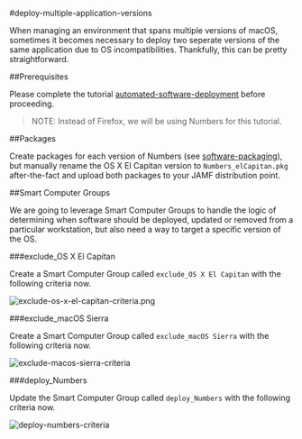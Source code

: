 #deploy-multiple-application-versions

When managing an environment that spans multiple versions of macOS, sometimes it becomes necessary to deploy two seperate versions of the same application due to OS incompatibilities. Thankfully, this can be pretty straightforward.

##Prerequisites

Please complete the tutorial [automated-software-deployment](https://github.com/ToplessBanana/tutorials/tree/master/HOW-TO-automated-software-deployment) before proceeding.

> NOTE: Instead of Firefox, we will be using Numbers for this tutorial.

##Packages

Create packages for each version of Numbers (see [software-packaging](https://github.com/ToplessBanana/tutorials/tree/master/HOW-TO-software-packaging)), but manually rename the OS X El Capitan version to `Numbers_elCapitan.pkg` after-the-fact and upload both packages to your JAMF distribution point.

##Smart Computer Groups

We are going to leverage Smart Computer Groups to handle the logic of determining when software should be deployed, updated or removed from a particular workstation, but also need a way to target a specific version of the OS.

###exclude_OS X El Capitan

Create a Smart Computer Group called `exclude_OS X El Capitan` with the following criteria now.

![exclude-os-x-el-capitan-criteria.png](https://github.com/ToplessBanana/tutorials/blob/master/HOW-TO-deploy-multiple-application-versions/resources/exclude-os-x-el-capitan-criteria.png)

###exclude_macOS Sierra

Create a Smart Computer Group called `exclude_macOS Sierra` with the following criteria now.

![exclude-macos-sierra-criteria](https://github.com/ToplessBanana/tutorials/blob/master/HOW-TO-deploy-multiple-application-versions/resources/exclude-macos-sierra-criteria.png)

###deploy_Numbers

Update the Smart Computer Group called `deploy_Numbers` with the following criteria now.

![deploy-numbers-criteria](https://github.com/ToplessBanana/tutorials/blob/master/HOW-TO-deploy-multiple-application-versions/resources/deploy-numbers-criteria.png)
